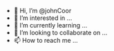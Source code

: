 - 👋 Hi, I’m @johnCoor
- 👀 I’m interested in ...
- 🌱 I’m currently learning ...
- 💞️ I’m looking to collaborate on ...
- 📫 How to reach me ...

<!---
johnCoor/johnCoor is a ✨ special ✨ repository because its `README.md` (this file) appears on your GitHub profile.
You can click the Preview link to take a look at your changes.
--->
